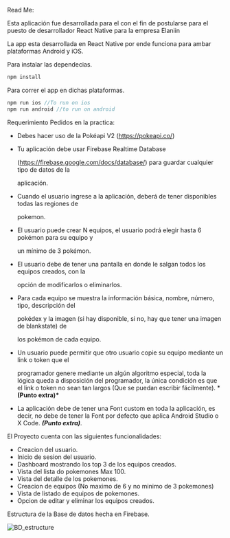 Read Me:

Esta aplicación fue desarrollada para el con el fin de postularse para el puesto de desarrollador React Native para la empresa Elaniin

La app esta desarrollada en React Native por ende funciona para ambar plataformas Android y iOS.

Para instalar las dependecias.

```jsx
npm install
```

Para correr el app en dichas plataformas.

```jsx
npm run ios //To run on ios
npm run android //to run on android
```



Requerimiento Pedidos en la practica:

- Debes hacer uso de la Pokéapi V2 (https://pokeapi.co/)

- Tu aplicación debe usar Firebase Realtime Database

  (https://firebase.google.com/docs/database/) para guardar cualquier tipo de datos de la

  aplicación.

- Cuando el usuario ingrese a la aplicación, deberá de tener disponibles todas las regiones de

  pokemon.

- El usuario puede crear N equipos, el usuario podrá elegir hasta 6 pokémon para su equipo y

  un mínimo de 3 pokémon.

- El usuario debe de tener una pantalla en donde le salgan todos los equipos creados, con la

  opción de modificarlos o eliminarlos.

- Para cada equipo se muestra la información básica, nombre, número, tipo, descripción del

  pokédex y la imagen (si hay disponible, si no, hay que tener una imagen de blankstate) de

  los pokémon de cada equipo.

- Un usuario puede permitir que otro usuario copie su equipo mediante un link o token que el

  programador genere mediante un algún algoritmo especial, toda la lógica queda a disposición del programador, la única condición es que el link o token no sean tan largos (Que se puedan escribir fácilmente). ***(Punto extra)\***

- La aplicación debe de tener una Font custom en toda la aplicación, es decir, no debe de tener la Font por defecto que aplica Android Studio o X Code. ***(Punto extra)***.



El Proyecto cuenta con las siguientes funcionalidades:

- Creacion del usuario.
- Inicio de sesion del usuario.
- Dashboard mostrando los top 3 de los equipos creados.
- Vista del lista do pokemones Max 100.
- Vista del detalle de los pokemones.
- Creacion de equipos (No maximo de 6 y no minimo de 3 pokemones)
- Vista de listado de equipos de pokemones.
- Opcion de editar y eliminar los equipos creados.

Estructura de la Base de datos hecha en Firebase.

![BD_estructure](https://www.dropbox.com/s/eswp24vvx58ejna/BD_estructure.png?dl=0)